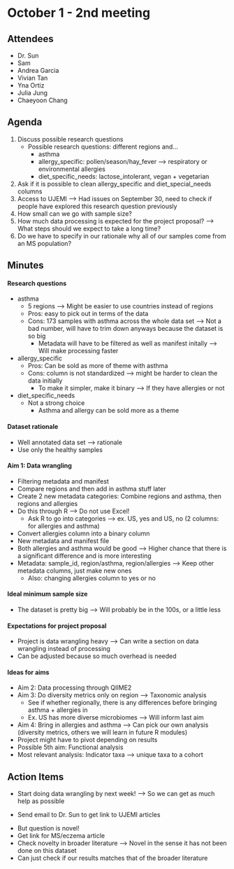 # October 1 - 2nd meeting

## Attendees
* Dr. Sun
* Sam
* Andrea Garcia
* Vivian Tan
* Yna Ortiz
* Julia Jung
* Chaeyoon Chang

## Agenda
1) Discuss possible research questions
   - Possible research questions: different regions and...
     - asthma
     - allergy_specific: pollen/season/hay_fever --> respiratory or environmental allergies
     - diet_specific_needs: lactose_intolerant, vegan + vegetarian
3) Ask if it is possible to clean allergy_specific and diet_special_needs columns
5) Access to UJEMI --> Had issues on September 30, need to check if people have explored this research question previously
6) How small can we go with sample size?
7) How much data processing is expected for the project proposal? --> What steps should we expect to take a long time?
8) Do we have to specify in our rationale why all of our samples come from an MS population?
  
## Minutes
#### Research questions
- asthma
  - 5 regions --> Might be easier to use countries instead of regions
  - Pros: easy to pick out in terms of the data
  - Cons: 173 samples with asthma across the whole data set --> Not a bad number, will have to trim down anyways because the dataset is so big
    - Metadata will have to be filtered as well as manifest initally --> Will make processing faster
- allergy_specific
  - Pros: Can be sold as more of theme with asthma
  - Cons: column is not standardized --> might be harder to clean the data initially
    - To make it simpler, make it binary --> If they have allergies or not 
- diet_specific_needs
  - Not a strong choice
       - Asthma and allergy can be sold more as a theme
   
#### Dataset rationale
- Well annotated data set --> rationale
- Use only the healthy samples

#### Aim 1: Data wrangling 
- Filtering metadata and manifest
- Compare regions and then add in asthma stuff later
- Create 2 new metadata categories: Combine regions and asthma, then regions and allergies
- Do this through R --> Do not use Excel!
  - Ask R to go into categories --> ex. US, yes and US, no (2 columns: for allergies and asthma) 
- Convert allergies column into a binary column
- New metadata and manifest file
- Both allergies and asthma would be good --> Higher chance that there is a significant difference and is more interesting
- Metadata: sample_id, region/asthma, region/allergies --> Keep other metadata columns, just make new ones
  - Also: changing allergies column to yes or no 

#### Ideal minimum sample size
- The dataset is pretty big --> Will probably be in the 100s, or a little less

#### Expectations for project proposal 
- Project is data wrangling heavy --> Can write a section on data wrangling instead of processing
- Can be adjusted because so much overhead is needed

#### Ideas for aims
- Aim 2: Data processing through QIIME2
- Aim 3: Do diversity metrics only on region --> Taxonomic analysis
  - See if whether regionally, there is any differences before bringing asthma + allergies in
  - Ex. US has more diverse microbiomes --> Will inform last aim 
- Aim 4: Bring in allergies and asthma --> Can pick our own analysis (diversity metrics, others we will learn in future R modules)
- Project might have to pivot depending on results
- Possible 5th aim: Functional analysis
- Most relevant analysis: Indicator taxa --> unique taxa to a cohort
 
 ## Action Items
* Start doing data wrangling by next week! --> So we can get as much help as possible 

* Send email to Dr. Sun to get link to UJEMI articles
- But question is novel!
- Get link for MS/eczema article
- Check novelty in broader literature --> Novel in the sense it has not been done on this dataset
- Can just check if our results matches that of the broader literature 
